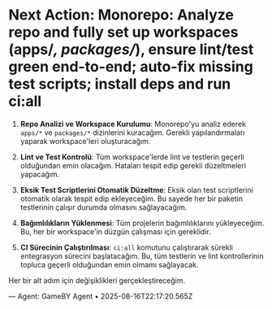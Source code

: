# Next Action: Monorepo: Analyze repo and fully set up workspaces (apps/*, packages/*), ensure lint/test green end-to-end; auto-fix missing test scripts; install deps and run ci:all

1. **Repo Analizi ve Workspace Kurulumu**: Monorepo'yu analiz ederek `apps/*` ve `packages/*` dizinlerini kuracağım. Gerekli yapılandırmaları yaparak workspace'leri oluşturacağım.

2. **Lint ve Test Kontrolü**: Tüm workspace'lerde lint ve testlerin geçerli olduğundan emin olacağım. Hataları tespit edip gerekli düzeltmeleri yapacağım.

3. **Eksik Test Scriptlerini Otomatik Düzeltme**: Eksik olan test scriptlerini otomatik olarak tespit edip ekleyeceğim. Bu sayede her bir paketin testlerinin çalışır durumda olmasını sağlayacağım.

4. **Bağımlılıkların Yüklenmesi**: Tüm projelerin bağımlılıklarını yükleyeceğim. Bu, her bir workspace'in düzgün çalışması için gereklidir.

5. **CI Sürecinin Çalıştırılması**: `ci:all` komutunu çalıştırarak sürekli entegrasyon sürecini başlatacağım. Bu, tüm testlerin ve lint kontrollerinin topluca geçerli olduğundan emin olmamı sağlayacak. 

Her bir alt adım için değişiklikleri gerçekleştireceğim.

— Agent: GameBY Agent • 2025-08-16T22:17:20.565Z
